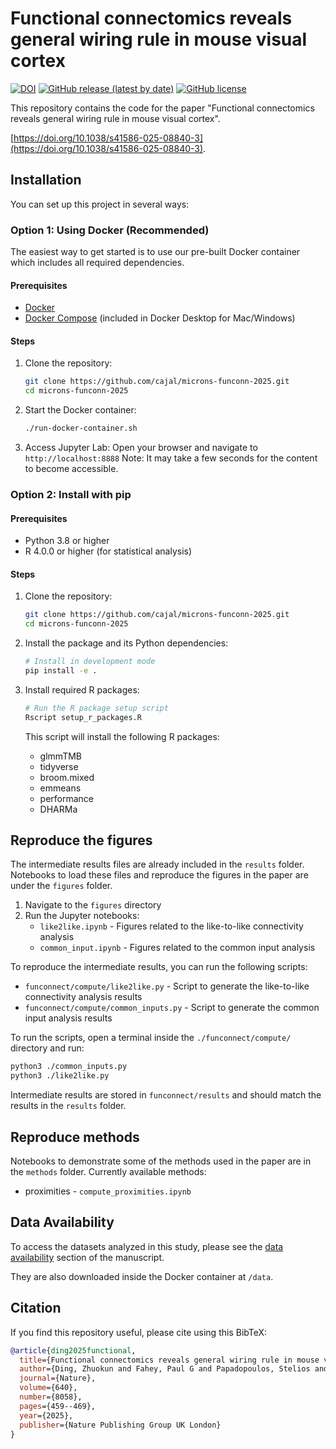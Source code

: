 # Functional connectomics reveals general wiring rule in mouse visual cortex

[![DOI](https://zenodo.org/badge/DOI/10.1038/s41586-025-08840-3.svg)](https://doi.org/10.1038/s41586-025-08840-3)
[![GitHub release (latest by date)](https://img.shields.io/github/v/release/cajal/microns-funconn-2025)](https://github.com/cajal/microns-funconn-2025/releases)
[![GitHub license](https://img.shields.io/github/license/cajal/microns-funconn-2025)](https://github.com/cajal/microns-funconn-2025/blob/main/LICENSE)

This repository contains the code for the paper "Functional connectomics reveals general wiring rule in mouse visual cortex".

[https://doi.org/10.1038/s41586-025-08840-3](https://doi.org/10.1038/s41586-025-08840-3).

## Installation

You can set up this project in several ways:

### Option 1: Using Docker (Recommended)

The easiest way to get started is to use our pre-built Docker container which includes all required dependencies.

#### Prerequisites
- [Docker](https://docs.docker.com/get-docker/)
- [Docker Compose](https://docs.docker.com/compose/install/) (included in Docker Desktop for Mac/Windows)

#### Steps

1. Clone the repository:
   ```bash
   git clone https://github.com/cajal/microns-funconn-2025.git
   cd microns-funconn-2025
   ```

2. Start the Docker container:
   ```bash
   ./run-docker-container.sh
   ```

3. Access Jupyter Lab:
   Open your browser and navigate to `http://localhost:8888`
   Note: It may take a few seconds for the content to become accessible.


### Option 2: Install with pip

#### Prerequisites
- Python 3.8 or higher
- R 4.0.0 or higher (for statistical analysis)

#### Steps

1. Clone the repository:
   ```bash
   git clone https://github.com/cajal/microns-funconn-2025.git
   cd microns-funconn-2025
   ```

2. Install the package and its Python dependencies:
   ```bash
   # Install in development mode
   pip install -e .
   ```

3. Install required R packages:
   ```bash
   # Run the R package setup script
   Rscript setup_r_packages.R
   ```

   This script will install the following R packages:
   - glmmTMB
   - tidyverse
   - broom.mixed
   - emmeans
   - performance
   - DHARMa


## Reproduce the figures

The intermediate results files are already included in the `results` folder. Notebooks to load these files and reproduce the figures in the paper are under the `figures` folder.

1. Navigate to the `figures` directory
2. Run the Jupyter notebooks:
   - `like2like.ipynb` - Figures related to the like-to-like connectivity analysis
   - `common_input.ipynb` - Figures related to the common input analysis

To reproduce the intermediate results, you can run the following scripts:
- `funconnect/compute/like2like.py` - Script to generate the like-to-like connectivity analysis results
- `funconnect/compute/common_inputs.py` - Script to generate the common input analysis results

To run the scripts, open a terminal inside the `./funconnect/compute/` directory and run:
```bash
python3 ./common_inputs.py
python3 ./like2like.py
```

Intermediate results are stored in `funconnect/results` and should match the results in the `results` folder.

## Reproduce methods

Notebooks to demonstrate some of the methods used in the paper are in the `methods` folder. Currently available methods:
- proximities - `compute_proximities.ipynb`

## Data Availability

To access the datasets analyzed in this study, please see the [data availability](https://www.nature.com/articles/s41586-025-08840-3#data-availability) section of the manuscript.

They are also downloaded inside the Docker container at `/data`.

## Citation

If you find this repository useful, please cite using this BibTeX:

```bibtex
@article{ding2025functional,
  title={Functional connectomics reveals general wiring rule in mouse visual cortex},
  author={Ding, Zhuokun and Fahey, Paul G and Papadopoulos, Stelios and Wang, Eric Y and Celii, Brendan and Papadopoulos, Christos and Chang, Andersen and Kunin, Alexander B and Tran, Dat and Fu, Jiakun and others},
  journal={Nature},
  volume={640},
  number={8058},
  pages={459--469},
  year={2025},
  publisher={Nature Publishing Group UK London}
}
```